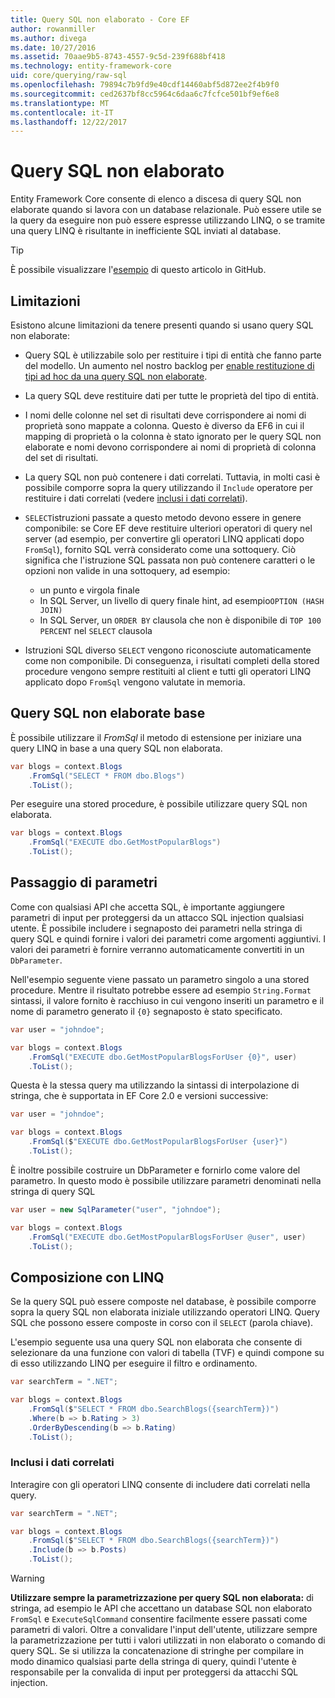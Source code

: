```yaml
---
title: Query SQL non elaborato - Core EF
author: rowanmiller
ms.author: divega
ms.date: 10/27/2016
ms.assetid: 70aae9b5-8743-4557-9c5d-239f688bf418
ms.technology: entity-framework-core
uid: core/querying/raw-sql
ms.openlocfilehash: 79894c7b9fd9e40cdf14460abf5d872ee2f4b9f0
ms.sourcegitcommit: ced2637bf8cc5964c6daa6c7fcfce501bf9ef6e8
ms.translationtype: MT
ms.contentlocale: it-IT
ms.lasthandoff: 12/22/2017
---
```

# <a name="raw-sql-queries"></a>Query SQL non elaborato

Entity Framework Core consente di elenco a discesa di query SQL non elaborate quando si lavora con un database relazionale. Può essere utile se la query da eseguire non può essere espresse utilizzando LINQ, o se tramite una query LINQ è risultante in inefficiente SQL inviati al database.

> [!TIP]  
> È possibile visualizzare l'[esempio](https://github.com/aspnet/EntityFramework.Docs/tree/master/samples/core/Querying) di questo articolo in GitHub.

## <a name="limitations"></a>Limitazioni

Esistono alcune limitazioni da tenere presenti quando si usano query SQL non elaborate:
* Query SQL è utilizzabile solo per restituire i tipi di entità che fanno parte del modello. Un aumento nel nostro backlog per [enable restituzione di tipi ad hoc da una query SQL non elaborate](https://github.com/aspnet/EntityFramework/issues/1862).

* La query SQL deve restituire dati per tutte le proprietà del tipo di entità.

* I nomi delle colonne nel set di risultati deve corrispondere ai nomi di proprietà sono mappate a colonna. Questo è diverso da EF6 in cui il mapping di proprietà o la colonna è stato ignorato per le query SQL non elaborate e nomi devono corrispondere ai nomi di proprietà di colonna del set di risultati.

* La query SQL non può contenere i dati correlati. Tuttavia, in molti casi è possibile comporre sopra la query utilizzando il `Include` operatore per restituire i dati correlati (vedere [inclusi i dati correlati](#including-related-data)).

* `SELECT`istruzioni passate a questo metodo devono essere in genere componibile: se Core EF deve restituire ulteriori operatori di query nel server (ad esempio, per convertire gli operatori LINQ applicati dopo `FromSql`), fornito SQL verrà considerato come una sottoquery. Ciò significa che l'istruzione SQL passata non può contenere caratteri o le opzioni non valide in una sottoquery, ad esempio:
  * un punto e virgola finale
  * In SQL Server, un livello di query finale hint, ad esempio`OPTION (HASH JOIN)`
  * In SQL Server, un `ORDER BY` clausola che non è disponibile di `TOP 100 PERCENT` nel `SELECT` clausola

* Istruzioni SQL diverso `SELECT` vengono riconosciute automaticamente come non componibile. Di conseguenza, i risultati completi della stored procedure vengono sempre restituiti al client e tutti gli operatori LINQ applicato dopo `FromSql` vengono valutate in memoria. 

## <a name="basic-raw-sql-queries"></a>Query SQL non elaborate base

È possibile utilizzare il *FromSql* il metodo di estensione per iniziare una query LINQ in base a una query SQL non elaborata.

<!-- [!code-csharp[Main](samples/core/Querying/Querying/RawSQL/Sample.cs)] -->
``` csharp
var blogs = context.Blogs
    .FromSql("SELECT * FROM dbo.Blogs")
    .ToList();
```

Per eseguire una stored procedure, è possibile utilizzare query SQL non elaborata.

<!-- [!code-csharp[Main](samples/core/Querying/Querying/RawSQL/Sample.cs)] -->
``` csharp
var blogs = context.Blogs
    .FromSql("EXECUTE dbo.GetMostPopularBlogs")
    .ToList();
```

## <a name="passing-parameters"></a>Passaggio di parametri

Come con qualsiasi API che accetta SQL, è importante aggiungere parametri di input per proteggersi da un attacco SQL injection qualsiasi utente. È possibile includere i segnaposto dei parametri nella stringa di query SQL e quindi fornire i valori dei parametri come argomenti aggiuntivi. I valori dei parametri è fornire verranno automaticamente convertiti in un `DbParameter`.

Nell'esempio seguente viene passato un parametro singolo a una stored procedure. Mentre il risultato potrebbe essere ad esempio `String.Format` sintassi, il valore fornito è racchiuso in cui vengono inseriti un parametro e il nome di parametro generato il `{0}` segnaposto è stato specificato.

<!-- [!code-csharp[Main](samples/core/Querying/Querying/RawSQL/Sample.cs)] -->
``` csharp
var user = "johndoe";

var blogs = context.Blogs
    .FromSql("EXECUTE dbo.GetMostPopularBlogsForUser {0}", user)
    .ToList();
```

Questa è la stessa query ma utilizzando la sintassi di interpolazione di stringa, che è supportata in EF Core 2.0 e versioni successive:

<!-- [!code-csharp[Main](samples/core/Querying/Querying/RawSQL/Sample.cs)] -->
``` csharp
var user = "johndoe";

var blogs = context.Blogs
    .FromSql($"EXECUTE dbo.GetMostPopularBlogsForUser {user}")
    .ToList();
```

È inoltre possibile costruire un DbParameter e fornirlo come valore del parametro. In questo modo è possibile utilizzare parametri denominati nella stringa di query SQL

<!-- [!code-csharp[Main](samples/core/Querying/Querying/RawSQL/Sample.cs)] -->
``` csharp
var user = new SqlParameter("user", "johndoe");

var blogs = context.Blogs
    .FromSql("EXECUTE dbo.GetMostPopularBlogsForUser @user", user)
    .ToList();
```

## <a name="composing-with-linq"></a>Composizione con LINQ

Se la query SQL può essere composte nel database, è possibile comporre sopra la query SQL non elaborata iniziale utilizzando operatori LINQ. Query SQL che possono essere composte in corso con il `SELECT` (parola chiave).

L'esempio seguente usa una query SQL non elaborata che consente di selezionare da una funzione con valori di tabella (TVF) e quindi compone su di esso utilizzando LINQ per eseguire il filtro e ordinamento.

<!-- [!code-csharp[Main](samples/core/Querying/Querying/RawSQL/Sample.cs)] -->
``` csharp
var searchTerm = ".NET";

var blogs = context.Blogs
    .FromSql($"SELECT * FROM dbo.SearchBlogs({searchTerm})")
    .Where(b => b.Rating > 3)
    .OrderByDescending(b => b.Rating)
    .ToList();
```

### <a name="including-related-data"></a>Inclusi i dati correlati

Interagire con gli operatori LINQ consente di includere dati correlati nella query.

<!-- [!code-csharp[Main](samples/core/Querying/Querying/RawSQL/Sample.cs)] -->
``` csharp
var searchTerm = ".NET";

var blogs = context.Blogs
    .FromSql($"SELECT * FROM dbo.SearchBlogs({searchTerm})")
    .Include(b => b.Posts)
    .ToList();
```

> [!WARNING]  
> **Utilizzare sempre la parametrizzazione per query SQL non elaborata:** di stringa, ad esempio le API che accettano un database SQL non elaborato `FromSql` e `ExecuteSqlCommand` consentire facilmente essere passati come parametri di valori. Oltre a convalidare l'input dell'utente, utilizzare sempre la parametrizzazione per tutti i valori utilizzati in non elaborato o comando di query SQL. Se si utilizza la concatenazione di stringhe per compilare in modo dinamico qualsiasi parte della stringa di query, quindi l'utente è responsabile per la convalida di input per proteggersi da attacchi SQL injection.
